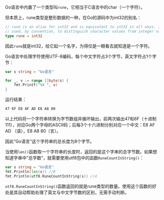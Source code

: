 
Go语言中内置了一个类型叫`rune`，它相当于C语言中的char（一个字符）。

但本质上，rune类型是整形数据的一种，在Go的源码中为int32的别名：

```go
// rune is an alias for int32 and is equivalent to int32 in all ways. It is
// used, by convention, to distinguish character values from integer values.
type rune = int32
```

因此`rune`就是int32，给它起一个名字，为得仅是一眼看去就知道是一个字符。

Go语言中处理字符使用UTF-8编码，每个中文字符占3个字节，英文字符占1个字节：

```go
var s string = "Go语言"

for _, v := range []byte(s) {
	fmt.Printf("%X ", v)
}
```

运行结果：

```bash
47 6F E8 AF AD E8 A8 80
```

以上代码将一个字符串转换为字节数组并循环输出，前两次输出47和6F（十进制111），对应Go两个字母的ASCII码；后每3个十六进制分别对应一个中文：E8 AF AD （语），E8 A8 80（言）。

因此”Go语言“这个字符串的总长度为8个字节。

当使用`len()`函数取一个字符串的长度时，返回的是这个字串的总字节数。如果想知道字串中”总字数“，就需要使用utf8包中的函数`RuneCountInString()`：

```go
var s string = "Go语言"
fmt.Println(len(s)) //8
fmt.Println(utf8.RuneCountInString(s)) //4
```

`utf8.RuneCountInString()`函数返回的就是rune类型的数量。使用这个函数的好处是其自动帮助处理了英文与中文字节数的区别，无需手动判断。


